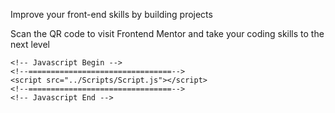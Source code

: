 <!DOCTYPE html>

<html lang="en">

<head>
    <meta charset="UTF-8">
    <meta http-equiv="X-UA-Compatible" content="IE=edge">
    <title>General</title>
    <meta name="viewport" content="initial-scale = 1, user-scalable = no">
    <meta name="description" content="Website">
    <meta name="apple-mobile-web-app-capable" content="yes">
    <meta name="apple-mobile-web-app-status-bar-style" content="default">
    <meta name="format-detection" content="telephone=no">
    <meta name="mobile-web-app-capable" content="yes">
    <meta name="apple-mobile-web-app-capable" content="yes">
    <link rel="stylesheet" href="https://cdnjs.cloudflare.com/ajax/libs/font-awesome/4.7.0/css/font-awesome.min.css" />
    <link href="../Assets/MainStyles.css" rel="stylesheet" />
</head>

<body>
    <main class="wrapper">
        <div class="card">
            <img src="../Assets/Images/image-qr-code.png" alt="">
            <div class="bottom-content">
                <p>Improve your front-end skills by building projects </p>
                <p>Scan the QR code to visit Frontend Mentor and take your coding skills to the next level</p>
            </div>
        </div>
    </main>

    <!-- Javascript Begin -->
    <!--================================-->
    <script src="../Scripts/Script.js"></script>
    <!--================================-->
    <!-- Javascript End -->
</body>


</html>
